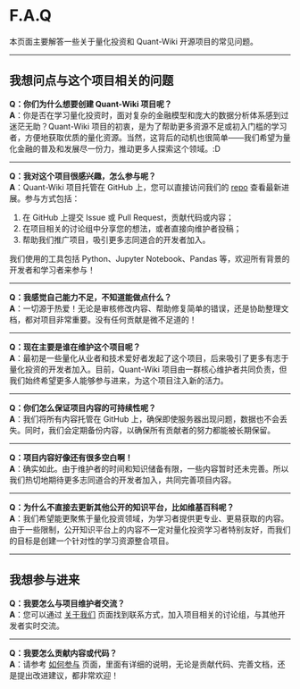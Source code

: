 # F.A.Q  

本页面主要解答一些关于量化投资和 Quant-Wiki 开源项目的常见问题。

---

## 我想问点与这个项目相关的问题  

**Q：你们为什么想要创建 Quant-Wiki 项目呢？**  
**A**：你是否在学习量化投资时，面对复杂的金融模型和庞大的数据分析体系感到过迷茫无助？Quant-Wiki 项目的初衷，是为了帮助更多资源不足或初入门槛的学习者，方便地获取优质的量化资源。当然，这背后的动机也很简单——我们希望为量化金融的普及和发展尽一份力，推动更多人探索这个领域。:D

---

**Q：我对这个项目很感兴趣，怎么参与呢？**  
**A**：Quant-Wiki 项目托管在 GitHub 上，您可以直接访问我们的 [repo](https://github.com/LLMQuant/Quant-Wiki) 查看最新进展。参与方式包括：  

1. 在 GitHub 上提交 Issue 或 Pull Request，贡献代码或内容；  
2. 在项目相关的讨论组中分享您的想法，或者直接向维护者投稿；  
3. 帮助我们推广项目，吸引更多志同道合的开发者加入。  

我们使用的工具包括 Python、Jupyter Notebook、Pandas 等，欢迎所有背景的开发者和学习者来参与！

---

**Q：我感觉自己能力不足，不知道能做点什么？**  
**A**：一切源于热爱！无论是审核修改内容、帮助修复简单的错误，还是协助整理文档，都对项目非常重要。没有任何贡献是微不足道的！

---

**Q：现在主要是谁在维护这个项目呢？**  
**A**：最初是一些量化从业者和技术爱好者发起了这个项目，后来吸引了更多有志于量化投资的开发者加入。目前，Quant-Wiki 项目由一群核心维护者共同负责，但我们始终希望更多人能够参与进来，为这个项目注入新的活力。

---

**Q：你们怎么保证项目内容的可持续性呢？**  
**A**：我们将所有内容托管在 GitHub 上，确保即使服务器出现问题，数据也不会丢失。同时，我们会定期备份内容，以确保所有贡献者的努力都能被长期保留。

---

**Q：项目内容好像还有很多空白啊！**  
**A**：确实如此。由于维护者的时间和知识储备有限，一些内容暂时还未完善。所以我们热切地期待更多志同道合的开发者加入，共同完善项目内容。

---

**Q：为什么不直接去更新其他公开的知识平台，比如维基百科呢？**  
**A**：我们希望能更聚焦于量化投资领域，为学习者提供更专业、更易获取的内容。由于一些限制，公开知识平台上的内容不一定对量化投资学习者特别友好，而我们的目标是创建一个针对性的学习资源整合项目。

---

## 我想参与进来  

**Q：我要怎么与项目维护者交流？**  
**A**：您可以通过 [关于我们](https://github.com/LLMQuant/Quant-Wiki) 页面找到联系方式，加入项目相关的讨论组，与其他开发者实时交流。

---

**Q：我要怎么贡献内容或代码？**  
**A**：请参考 [如何参与](https://github.com/LLMQuant/quant-wiki/blob/master/.github/CONTRIBUTING.md) 页面，里面有详细的说明，无论是贡献代码、完善文档，还是提出改进建议，都非常欢迎！
